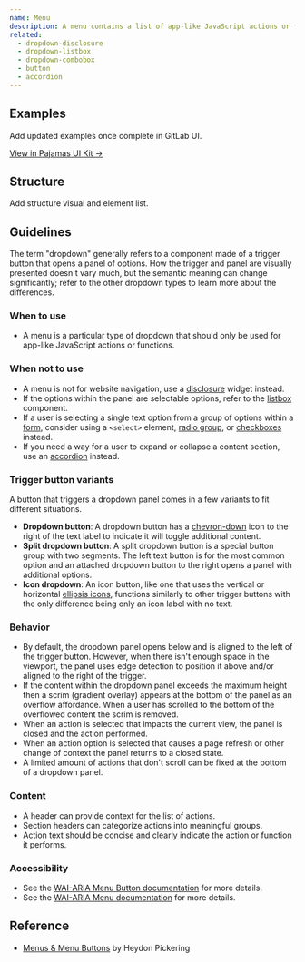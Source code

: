 ```yaml
---
name: Menu
description: A menu contains a list of app-like JavaScript actions or functions.
related:
  - dropdown-disclosure
  - dropdown-listbox
  - dropdown-combobox
  - button
  - accordion
---
```


## Examples

<todo>Add updated examples once complete in GitLab UI.</todo>

[View in Pajamas UI Kit →](https://www.figma.com/file/qEddyqCrI7kPSBjGmwkZzQ/Component-library?node-id=425%3A14)

## Structure

<todo>Add structure visual and element list.</todo>

## Guidelines

The term "dropdown" generally refers to a component made of a trigger button that opens a panel of options. How the trigger and panel are visually presented doesn't vary much, but the semantic meaning can change significantly; refer to the other dropdown types to learn more about the differences.

### When to use

- A menu is a particular type of dropdown that should only be used for app-like JavaScript actions or functions.

### When not to use

- A menu is not for website navigation, use a [disclosure](/components/dropdown-disclosure) widget instead.
- If the options within the panel are selectable options, refer to the [listbox](/components/dropdown-listbox) component.
- If a user is selecting a single text option from a group of options within a [form](/components/form), consider using a `<select>` element, [radio group](/components/radio-button), or [checkboxes](/components/checkbox) instead.
- If you need a way for a user to expand or collapse a content section, use an [accordion](/components/accordion) instead.

### Trigger button variants

A button that triggers a dropdown panel comes in a few variants to fit different situations.

- **Dropdown button**: A dropdown button has a [chevron-down](https://gitlab-org.gitlab.io/gitlab-svgs/?q=~chevron-down) icon to the right of the text label to indicate it will toggle additional content.
- **Split dropdown button**: A split dropdown button is a special button group with two segments. The left text button is for the most common option and an attached dropdown button to the right opens a panel with additional options.
- **Icon dropdown**: An icon button, like one that uses the vertical or horizontal [ellipsis icons](https://gitlab-org.gitlab.io/gitlab-svgs/?q=elli), functions similarly to other trigger buttons with the only difference being only an icon label with no text.

### Behavior

- By default, the dropdown panel opens below and is aligned to the left of the trigger button. However, when there isn't enough space in the viewport, the panel uses edge detection to position it above and/or aligned to the right of the trigger.
- If the content within the dropdown panel exceeds the maximum height then a scrim (gradient overlay) appears at the bottom of the panel as an overflow affordance. When a user has scrolled to the bottom of the overflowed content the scrim is removed.
- When an action is selected that impacts the current view, the panel is closed and the action performed.
- When an action option is selected that causes a page refresh or other change of context the panel returns to a closed state.
- A limited amount of actions that don't scroll can be fixed at the bottom of a dropdown panel.

### Content

- A header can provide context for the list of actions.
- Section headers can categorize actions into meaningful groups.
- Action text should be concise and clearly indicate the action or function it performs.

### Accessibility

- See the [WAI-ARIA Menu Button documentation](https://www.w3.org/TR/wai-aria-practices/#menubutton) for more details.
- See the [WAI-ARIA Menu documentation](https://www.w3.org/TR/wai-aria-practices/#menu) for more details.

## Reference

- [Menus & Menu Buttons](https://inclusive-components.design/menus-menu-buttons/) by Heydon Pickering
